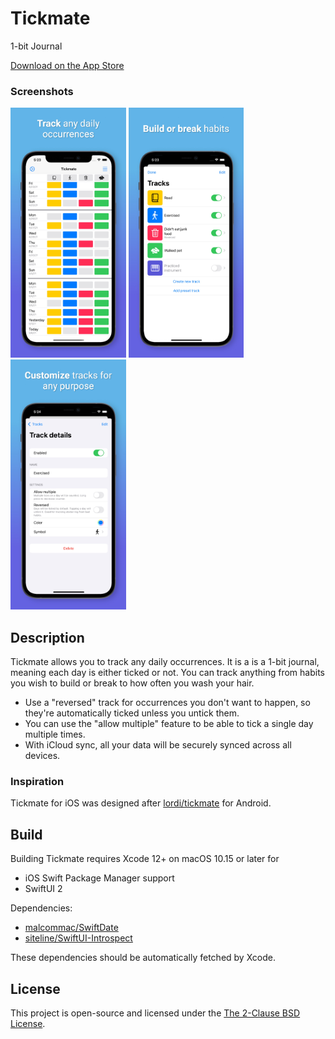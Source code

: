 # Tickmate

1-bit Journal

[Download on the App Store](https://apps.apple.com/us/app/tickmate-1-bit-journal/id1558621933)

### Screenshots

<img src="Images/Screenshots/iPhone 11 Pro Max 1.jpeg" height=400 /> <img src="Images/Screenshots/iPhone 11 Pro Max 2 - Tracks.jpeg" height=400 /> <img src="Images/Screenshots/iPhone 11 Pro Max 3 - Track.jpeg" height=400 />

## Description

Tickmate allows you to track any daily occurrences.
It is a is a 1-bit journal, meaning each day is either ticked or not.
You can track anything from habits you wish to build or break to how often you wash your hair.

+ Use a "reversed" track for occurrences you don't want to happen, so they're automatically ticked unless you untick them.
+ You can use the "allow multiple" feature to be able to tick a single day multiple times.
+ With iCloud sync, all your data will be securely synced across all devices.

### Inspiration

Tickmate for iOS was designed after [lordi/tickmate](https://github.com/lordi/tickmate) for Android.

## Build

Building Tickmate requires Xcode 12+ on macOS 10.15 or later for
+ iOS Swift Package Manager support
+ SwiftUI 2

Dependencies:

* [malcommac/SwiftDate](https://github.com/malcommac/SwiftDate)
* [siteline/SwiftUI-Introspect](https://github.com/siteline/SwiftUI-Introspect)

These dependencies should be automatically fetched by Xcode.

## License

This project is open-source and licensed under the [The 2-Clause BSD License](LICENSE).
